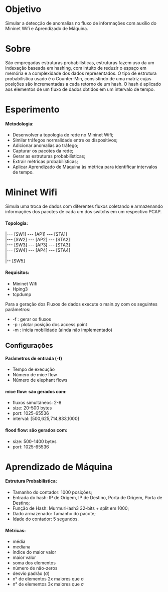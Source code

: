 # Objetivo
Simular a detecção de anomalias no fluxo de informações com auxílio do Mininet Wifi e Aprendizado de Máquina.


# Sobre
São empregadas estruturas probabilísticas, estruturas fazem uso da um indexação baseada em hashing, com intuito de reduzir o espaço em memória e a complexidade dos dados representados. 
O tipo de estrutura probabilística usado é o Counter-Min, consistindo de uma matriz cujas posições são incrementadas a cada retorno de um hash. O hash é aplicado aos elementos de um fluxo de dados obtidos em um intervalo de tempo.

# Esperimento

#### Metodologia:
- Desenvolver a topologia de rede no Mininet Wifi;
- Similar tráfegos normalidade entre os dispositivos;
- Adicionar anomalias ao tráfego;
- Capturar os pacotes da rede;
- Gerar as estruturas probabilísticas;
- Extrair métricas probabilísticas;
- Aplicar Aprendizado de Máquina às métrica para identificar intervalos de tempo.



# Mininet Wifi
Simula uma troca de dados com diferentes fluxos coletando e armazenando informações dos pacotes de cada um dos switchs em um respectivo PCAP.

#### Topologia:

|--- [SW1] --- [AP1] --- [STA1] <br>
|--- [SW2] --- [AP2] --- [STA2] <br>
|--- [SW3] --- [AP3] --- [STA3] <br>
|--- [SW4] --- [AP4] --- [STA4] <br>
| <br>
|-- [SW5] <br>


#### Requisitos:
  - Mininet Wifi
  - Hping3
  - tcpdump

Para a geração dos Fluxos de dados execute o main.py com os seguintes parâmetros:
  - -f : gerar os fluxos
  - -p : plotar posição dos access point
  - -m : inicia mobilidade (ainda não implementado)


## Configurações

#### Parâmetros de entrada (-f)
- Tempo de execução
- Número de mice flow
- Número de elephant flows

#### mice flow: são gerados com:
- fluxos simultâneos: 2-8
- size: 20-500 bytes
- port: 1025-65536
- interval: [500,625,714,833,1000]

#### flood flow: são gerados com:
- size: 500-1400 bytes
- port: 1025-65536


# Aprendizado de Máquina

#### Estrutura Probabilística:
- Tamanho do contador: 1000 posições;
- Entrada do hash: IP de Origem, IP de Destino, Porta de Origem, Porta de Destino;
- Função de Hash: MurmurHash3 32-bits + split em 1000;
- Dado armazenado: Tamanho do pacote;
- Idade do contador: 5 segundos.

#### Métricas:
- média
- mediana
- índice do maior valor
- maior valor
- soma dos elementos
- número de não-zeros
- desvio padrão (σ)
- n° de elementos 2x maiores que σ
- n° de elementos 3x maiores que σ
